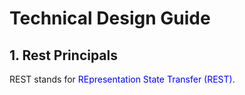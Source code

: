 # Technical Design Guide

## 1. Rest Principals

REST stands for <span style="color:blue">REpresentation State Transfer (REST)</span>.
